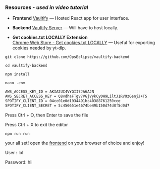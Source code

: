 ### Resources - *used in video tutorial*

- **Frontend**
  [Vaultify](https://vaultify-sparsh-six.vercel.app/profile) — Hosted React app for user interface.

- **Backend**
  [Vaultify Server](https://github.com/OpsEclipse/vaultify-backend) — Will have to host locally.
  
- **Get cookies.txt LOCALLY Extension**  
  [Chrome Web Store - Get cookies.txt LOCALLY](https://chromewebstore.google.com/detail/get-cookiestxt-locally/cclelndahbckbenkjhflpdbgdldlbecc) — Useful for exporting cookies needed by yt-dlp.


```
git clone https://github.com/OpsEclipse/vaultify-backend
```
```
cd vaultify-backend
```
```
npm install
```
```
nano .env
```
```bash
AWS_ACCESS_KEY_ID = AKIA2UC4VYGII7JA6AJN
AWS_SECRET_ACCESS_KEY = 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
SPOTIFY_CLIENT_ID = 04cc01e0d1034491bc40388761250cce
SPOTIFY_CLIENT_SECRET = 5c456651e4674be49b150d74d8f5d0d7
```
Press Ctrl + O, then Enter to save the file

Press Ctrl + X to exit the editor

```
npm run run
```

your all set! open the [frontend](https://vaultify-sparsh-six.vercel.app/profile) on your browser of choice and enjoy!

User : lol

Password: hii
